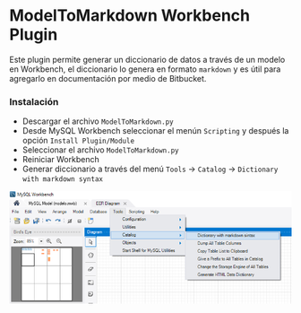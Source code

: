 # ModelToMarkdown Workbench Plugin

Este plugin permite generar un diccionario de datos a través de un modelo en Workbench, el diccionario lo genera en formato `markdown` y es útil para agregarlo en documentación por medio de Bitbucket.

### Instalación

* Descargar el archivo `ModelToMarkdown.py`
* Desde MySQL Workbench seleccionar el menún `Scripting` y después la opción `Install Plugin/Module`
* Seleccionar el archivo `ModelToMarkdown.py`
* Reiniciar Workbench
* Generar diccionario a través del menú `Tools` -> `Catalog` -> `Dictionary with markdown syntax`

![ModelToMarkdown](https://raw.githubusercontent.com/abrahamf24/modeltomarkdown/master/modeltomarkdown.png)
